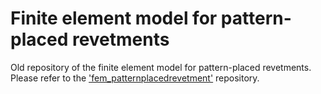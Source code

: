 # Finite element model for pattern-placed revetments
Old repository of the finite element model for pattern-placed revetments. Please refer to the ['fem_patternplacedrevetment'](https://github.com/nielsvandervegt/fem_patternplacedrevetment) repository.
